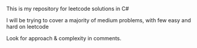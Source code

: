 This is my repository for leetcode solutions in C#

I will be trying to cover a majority of medium problems, with few easy and hard on leetcode

Look for approach & complexity in comments. 

